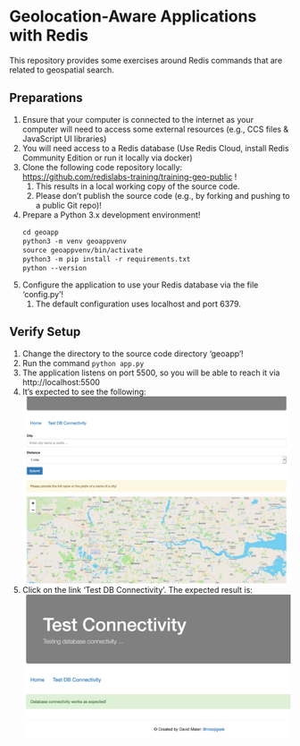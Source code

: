 # Geolocation-Aware Applications with Redis

This repository provides some exercises around Redis commands that are related to geospatial search.

## Preparations

1. Ensure that your computer is connected to the internet as your computer will need to access some external resources (e.g., CCS files & JavaScript UI libraries)
2. You will need access to a Redis database (Use Redis Cloud, install Redis Community Edition or run it locally via docker)
3. Clone the following code repository locally: https://github.com/redislabs-training/training-geo-public ! 
   1. This results in a local working copy of the source code.
   2. Please don’t publish the source code (e.g., by forking and pushing to a public Git repo)!
4. Prepare a Python 3.x development environment! 
      ```
      cd geoapp
      python3 -m venv geoappvenv
      source geoappvenv/bin/activate
      python3 -m pip install -r requirements.txt
      python --version
      ```
5. Configure the application to use your Redis database via the file ‘config.py’!
   1. The default configuration uses localhost and port 6379.

## Verify Setup

1. Change the directory to the source code directory ‘geoapp’!
1. Run the command  `python app.py`
1. The application listens on port 5500, so you will be able to reach it via http://localhost:5500
1. It’s expected to see the following:
   <img src="images/geoapp-init.png" width="500px">
1. Click on the link ‘Test DB Connectivity’. The expected result is:
   <img src="images/geoapp-test.png" width="500px"/>
